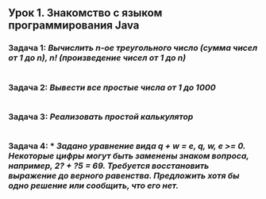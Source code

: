 ## Урок 1. Знакомство с языком программирования Java

### **Задача 1:** *Вычислить n-ое треугольного число (сумма чисел от 1 до n), n! (произведение чисел от 1 до n)*
```
```
### **Задача 2:** *Вывести все простые числа от 1 до 1000*
```
```
### **Задача 3:** *Реализовать простой калькулятор*
```
```
### **Задача 4:** * *Задано уравнение вида q + w = e, q, w, e >= 0. Некоторые цифры могут быть заменены знаком вопроса, например, 2? + ?5 = 69. Требуется восстановить выражение до верного равенства. Предложить хотя бы одно решение или сообщить, что его нет.*
```
```